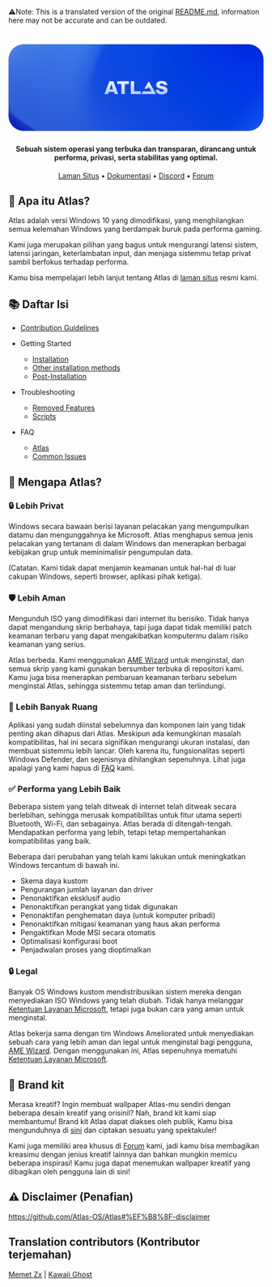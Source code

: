 ⚠️Note: This is a translated version of the original [README.md](https://github.com/Atlas-OS/Atlas/blob/main/README.md), information here may not be accurate and can be outdated.
<h1 align="center">
  <a href="http://atlasos.net"><img src="https://github.com/Atlas-OS/branding/blob/main/github-banner.png" alt="Atlas" width="900" style="border-radius: 30px"></a>
</h1>

<h4 align="center">Sebuah sistem operasi yang terbuka dan transparan, dirancang untuk performa, privasi, serta stabilitas yang optimal.</h4>

<p align="center">
  <a href="https://atlasos.net">Laman Situs</a>
  •
  <a href="https://docs.atlasos.net">Dokumentasi</a>
  •
  <a href="https://discord.atlasos.net" target="_blank">Discord</a>
  •
  <a href="https://forum.atlasos.net">Forum</a>
</p>

## 🤔 **Apa itu Atlas?**

Atlas adalah versi Windows 10 yang dimodifikasi, yang menghilangkan semua kelemahan Windows yang berdampak buruk pada performa gaming.

Kami juga merupakan pilihan yang bagus untuk mengurangi latensi sistem, latensi jaringan, keterlambatan input, dan menjaga sistemmu tetap privat sambil berfokus terhadap performa.

Kamu bisa mempelajari lebih lanjut tentang Atlas di [laman situs](https://atlasos.net) resmi kami.

## 📚 **Daftar Isi**

- [Contribution Guidelines](https://docs.atlasos.net/contributions)

- Getting Started
  - [Installation](https://docs.atlasos.net/getting-started/installation)
  - [Other installation methods](https://docs.atlasos.net/getting-started/other-installation-methods/no-usb)
  - [Post-Installation](https://docs.atlasos.net/getting-started/post-installation/drivers)

- Troubleshooting
  - [Removed Features](https://docs.atlasos.net/troubleshooting/removed-features)
  - [Scripts](https://docs.atlasos.net/troubleshooting/scripts)

- FAQ
  - [Atlas](https://atlasos.net/faq)
  - [Common Issues](https://docs.atlasos.net/troubleshooting/common-issues/hyper-v/)

## 👀 **Mengapa Atlas?**

### 🔒 Lebih Privat
Windows secara bawaan berisi layanan pelacakan yang mengumpulkan datamu dan mengunggahnya ke Microsoft.
Atlas menghapus semua jenis pelacakan yang tertanam di dalam Windows dan menerapkan berbagai kebijakan grup untuk meminimalisir pengumpulan data.

(Catatan. Kami tidak dapat menjamin keamanan untuk hal-hal di luar cakupan Windows, seperti browser, aplikasi pihak ketiga).

### 🛡️ Lebih Aman
Mengunduh ISO yang dimodifikasi dari internet itu berisiko. Tidak hanya dapat mengandung skrip berbahaya, tapi juga dapat tidak memiliki patch keamanan terbaru yang dapat mengakibatkan komputermu dalam risiko keamanan yang serius.

Atlas berbeda. Kami menggunakan [AME Wizard](https://ameliorated.io) untuk menginstal, dan semua skrip yang kami gunakan bersumber terbuka di repositori kami. Kamu juga bisa menerapkan pembaruan keamanan terbaru sebelum menginstal Atlas, sehingga sistemmu tetap aman dan terlindungi.

### 🚀 Lebih Banyak Ruang
Aplikasi yang sudah diinstal sebelumnya dan komponen lain yang tidak penting akan dihapus dari Atlas. Meskipun ada kemungkinan masalah kompatibilitas, hal ini secara signifikan mengurangi ukuran instalasi, dan membuat sistemmu lebih lancar. Oleh karena itu, fungsionalitas seperti Windows Defender, dan sejenisnya dihilangkan sepenuhnya. Lihat juga apalagi yang kami hapus di [FAQ](https://docs.atlasos.net/troubleshooting/removed-features) kami.

### ✅ Performa yang Lebih Baik
Beberapa sistem yang telah ditweak di internet telah ditweak secara berlebihan, sehingga merusak kompatibilitas untuk fitur utama seperti Bluetooth, Wi-Fi, dan sebagainya. Atlas berada di ditengah-tengah. Mendapatkan performa yang lebih, tetapi tetap mempertahankan kompatibilitas yang baik.

Beberapa dari perubahan yang telah kami lakukan untuk meningkatkan Windows tercantum di bawah ini.

- Skema daya kustom
- Pengurangan jumlah layanan dan driver
- Penonaktifkan eksklusif audio
- Penonaktifkan perangkat yang tidak digunakan
- Penonaktifan penghematan daya (untuk komputer pribadi)
- Penonaktifkan mitigasi keamanan yang haus akan performa
- Pengaktifkan Mode MSI secara otomatis
- Optimalisasi konfigurasi boot
- Penjadwalan proses yang dioptimalkan

### 🔒 Legal
Banyak OS Windows kustom mendistribusikan sistem mereka dengan menyediakan ISO Windows yang telah diubah. Tidak hanya melanggar [Ketentuan Layanan Microsoft](https://www.microsoft.com/en-us/Useterms/Retail/Windows/10/UseTerms_Retail_Windows_10_English.htm), tetapi juga bukan cara yang aman untuk menginstal.

Atlas bekerja sama dengan tim Windows Ameliorated untuk menyediakan sebuah cara yang lebih aman dan legal untuk menginstal bagi pengguna, [AME Wizard](https://ameliorated.io). Dengan menggunakan ini, Atlas sepenuhnya mematuhi [Ketentuan Layanan Microsoft](https://www.microsoft.com/en-us/Useterms/Retail/Windows/10/UseTerms_Retail_Windows_10_English.htm).

## 🎨 Brand kit
Merasa kreatif? Ingin membuat wallpaper Atlas-mu sendiri dengan beberapa desain kreatif yang orisinil? Nah, brand kit kami siap membantumu!
Brand kit Atlas dapat diakses oleh publik, Kamu bisa mengunduhnya di [sini](https://github.com/Atlas-OS/branding/archive/refs/heads/main.zip) dan ciptakan sesuatu yang spektakuler!

Kami juga memiliki area khusus di [Forum](https://forum.atlasos.net/t/art-showcase) kami, jadi kamu bisa membagikan kreasimu dengan jenius kreatif lainnya dan bahkan mungkin memicu beberapa inspirasi! Kamu juga dapat menemukan wallpaper kreatif yang dibagikan oleh pengguna lain di sini!

## ⚠️ Disclaimer (Penafian)
https://github.com/Atlas-OS/Atlas#%EF%B8%8F-disclaimer

## Translation contributors (Kontributor terjemahan)
[Memet Zx](https://github.com/zxce3) |
[Kawaii Ghost](https://github.com/kawaii-ghost)
